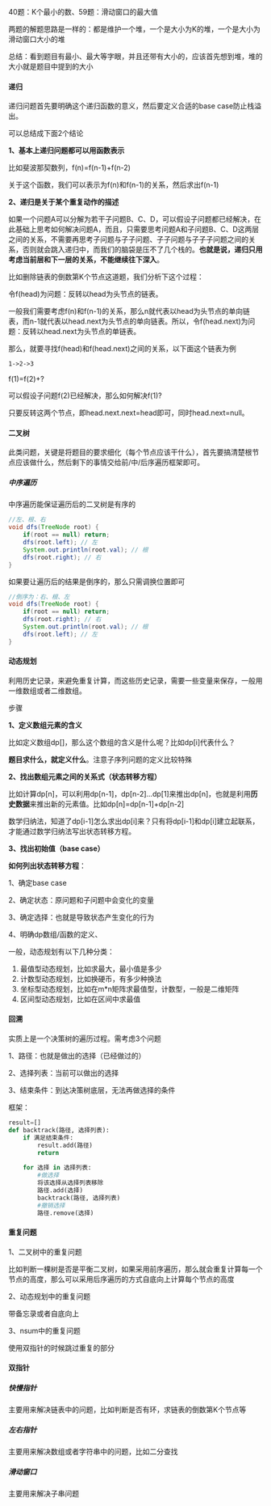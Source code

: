 40题：K个最小的数、59题：滑动窗口的最大值

两题的解题思路是一样的：都是维护一个堆，一个是大小为K的堆，一个是大小为滑动窗口大小的堆

总结：看到题目有最小、最大等字眼，并且还带有大小的，应该首先想到堆，堆的大小就是题目中提到的大小

#### 递归

递归问题首先要明确这个递归函数的意义，然后要定义合适的base case防止栈溢出。

可以总结成下面2个结论

**1、基本上递归问题都可以用函数表示**

比如斐波那契数列，f(n)=f(n-1)+f(n-2)

关于这个函数，我们可以表示为f(n)和f(n-1)的关系，然后求出f(n-1)

**2、递归是关于某个重复动作的描述**

如果一个问题A可以分解为若干子问题B、C、D，可以假设子问题都已经解决，在此基础上思考如何解决问题A，而且，只需要思考问题A和子问题B、C、D这两层之间的关系，不需要再思考子问题与子子问题、子子问题与子子子问题之间的关系，否则就会跳入递归中，而我们的脑袋是压不了几个栈的。**也就是说，递归只用考虑当前层和下一层的关系，不能继续往下深入**。

比如删除链表的倒数第K个节点这道题，我们分析下这个过程：

令f(head)为问题：反转以head为头节点的链表。

一般我们需要考虑f(n)和f(n-1)的关系，那么n就代表以head为头节点的单向链表，而n-1就代表以head.next为头节点的单向链表。所以，令f(head.next)为问题：反转以head.next为头节点的单链表。

那么，就要寻找f(head)和f(head.next)之间的关系，以下面这个链表为例

~~~
1->2->3
~~~

f(1)=f(2)+?

可以假设子问题f(2)已经解决，那么如何解决f(1)?

只要反转这两个节点，即head.next.next=head即可，同时head.next=null。

#### 二叉树

此类问题，关键是将题目的要求细化（每个节点应该干什么），首先要搞清楚根节点应该做什么，然后剩下的事情交给前/中/后序遍历框架即可。

##### 中序遍历

中序遍历能保证遍历后的二叉树是有序的

~~~java
//左、根、右
void dfs(TreeNode root) {
    if(root == null) return;
    dfs(root.left); // 左
    System.out.println(root.val); // 根
    dfs(root.right); // 右
}
~~~

如果要让遍历后的结果是倒序的，那么只需调换位置即可

~~~java
//倒序为：右、根、左
void dfs(TreeNode root) {
    if(root == null) return;
    dfs(root.right); // 右
    System.out.println(root.val); // 根
    dfs(root.left); // 左
}
~~~

#### 动态规划

利用历史记录，来避免重复计算，而这些历史记录，需要一些变量来保存，一般用一维数组或者二维数组。

步骤

**1、定义数组元素的含义**

比如定义数组dp[]，那么这个数组的含义是什么呢？比如dp[i]代表什么？

**题目求什么，就定义什么**。注意子序列问题的定义比较特殊

**2、找出数组元素之间的关系式（状态转移方程）**

比如计算dp[n]，可以利用dp[n-1]，dp[n-2]...dp[1]来推出dp[n]，也就是利用**历史数据**来推出新的元素值。比如dp[n]=dp[n-1]+dp[n-2]

数学归纳法，知道了dp[i-1]怎么求出dp[i]来？只有将dp[i-1]和dp[i]建立起联系，才能通过数学归纳法写出状态转移方程。

**3、找出初始值（base case）**

**如何列出状态转移方程**：

1、确定base case

2、确定状态：原问题和子问题中会变化的变量

3、确定选择：也就是导致状态产生变化的行为

4、明确dp数组/函数的定义、

一般，动态规划有以下几种分类：

1. 最值型动态规划，比如求最大，最小值是多少
2. 计数型动态规划，比如换硬币，有多少种换法
3. 坐标型动态规划，比如在m*n矩阵求最值型，计数型，一般是二维矩阵
4. 区间型动态规划，比如在区间中求最值

#### 回溯

实质上是一个决策树的遍历过程。需考虑3个问题

1、路径：也就是做出的选择（已经做过的）

2、选择列表：当前可以做出的选择

3、结束条件：到达决策树底层，无法再做选择的条件

框架：

~~~python
result=[]
def backtrack(路径, 选择列表):
    if 满足结束条件:
        result.add(路径)
        return
    
    for 选择 in 选择列表:
        #做选择
        将该选择从选择列表移除
        路径.add(选择)
        backtrack(路径, 选择列表)
        #撤销选择
        路径.remove(选择)
~~~

#### 重复问题

1、二叉树中的重复问题

比如判断一棵树是否是平衡二叉树，如果采用前序遍历，那么就会重复计算每一个节点的高度，那么可以采用后序遍历的方式自底向上计算每个节点的高度

2、动态规划中的重复问题

带备忘录或者自底向上

3、nsum中的重复问题

使用双指针的时候跳过重复的部分

#### 双指针

##### 快慢指针

主要用来解决链表中的问题，比如判断是否有环，求链表的倒数第K个节点等

##### 左右指针

主要用来解决数组或者字符串中的问题，比如二分查找

##### 滑动窗口

主要用来解决子串问题